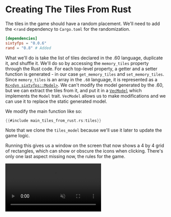 # Creating The Tiles From Rust

The tiles in the game should have a random placement. We'll need to add the <`rand` dependency to
`Cargo.toml` for the randomization.

```toml
[dependencies]
sixtyfps = "0.0.6"
rand = "0.8" # Added
```

What we'll do is take the list of tiles declared in the .60 language, duplicate it, and shuffle it.
We'll do so by accessing the `memory_tiles` property through the Rust code. For each top-level property,
a getter and a setter function is generated - in our case `get_memory_tiles` and `set_memory_tiles`.
Since `memory_tiles` is an array in the `.60` language, it is represented as a [`Rc<dyn sixtyfps::Model>`](https://sixtyfps.io/docs/rust/sixtyfps/trait.model).
We can't modify the model generated by the .60, but we can extract the tiles from it, and put it
in a [`VecModel`](https://sixtyfps.io/docs/rust/sixtyfps/struct.vecmodel) which implements the `Model` trait.
`VecModel` allows us to make modifications and we can use it to replace the static generated model.

We modify the main function like so:

```rust
{{#include main_tiles_from_rust.rs:tiles}}
```

Note that we clone the `tiles_model` because we'll use it later to update the game logic.

Running this gives us a window on the screen that now shows a 4 by 4 grid of rectangles, which can show or obscure
the icons when clicking. There's only one last aspect missing now, the rules for the game.

<video autoplay loop muted playsinline src="https://sixtyfps.io/blog/memory-game-tutorial/creating-the-tiles-from-rust.mp4"></video>

